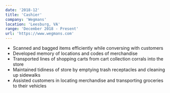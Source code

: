```yaml
---
date: '2018-12'
title: 'Cashier'
company: 'Wegmans'
location: 'Leesburg, VA'
range: 'December 2018 - Present'
url: 'https://www.wegmans.com'
---
```


- Scanned and bagged items efficiently while conversing with customers
- Developed memory of locations and codes of merchandise
- Transported lines of shopping carts from cart collection corrals into the store
- Maintained tidiness of store by emptying trash receptacles and cleaning up sidewalks
- Assisted customers in locating merchandise and transporting groceries to their vehicles
